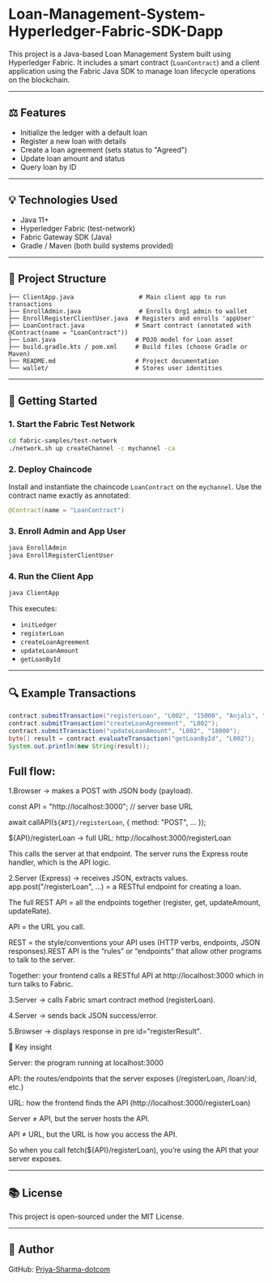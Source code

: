 # Loan-Management-System-Hyperledger-Fabric-SDK-Dapp

This project is a Java-based Loan Management System built using Hyperledger Fabric. It includes a smart contract (`LoanContract`) and a client application using the Fabric Java SDK to manage loan lifecycle operations on the blockchain.

---

## ⚖️ Features

* Initialize the ledger with a default loan
* Register a new loan with details
* Create a loan agreement (sets status to "Agreed")
* Update loan amount and status
* Query loan by ID

---

## 💡 Technologies Used

* Java 11+
* Hyperledger Fabric (test-network)
* Fabric Gateway SDK (Java)
* Gradle / Maven (both build systems provided)

---

## 📁 Project Structure

```
├── ClientApp.java                  # Main client app to run transactions
├── EnrollAdmin.java                # Enrolls Org1 admin to wallet
├── EnrollRegisterClientUser.java  # Registers and enrolls 'appUser'
├── LoanContract.java              # Smart contract (annotated with @Contract(name = "LoanContract"))
├── Loan.java                      # POJO model for Loan asset
├── build.gradle.kts / pom.xml     # Build files (choose Gradle or Maven)
├── README.md                      # Project documentation
└── wallet/                        # Stores user identities
```

---

## 🚀 Getting Started

### 1. Start the Fabric Test Network

```bash
cd fabric-samples/test-network
./network.sh up createChannel -c mychannel -ca
```

### 2. Deploy Chaincode

Install and instantiate the chaincode `LoanContract` on the `mychannel`. Use the contract name exactly as annotated:

```java
@Contract(name = "LoanContract")
```

### 3. Enroll Admin and App User

```bash
java EnrollAdmin
java EnrollRegisterClientUser
```

### 4. Run the Client App

```bash
java ClientApp
```

This executes:

* `initLedger`
* `registerLoan`
* `createLoanAgreement`
* `updateLoanAmount`
* `getLoanById`

---

## 🔍 Example Transactions

```java
contract.submitTransaction("registerLoan", "L002", "15000", "Anjali", "HDFC", "7.2");
contract.submitTransaction("createLoanAgreement", "L002");
contract.submitTransaction("updateLoanAmount", "L002", "18000");
byte[] result = contract.evaluateTransaction("getLoanById", "L002");
System.out.println(new String(result));
```

Full flow:
---

1.Browser → makes a POST with JSON body (payload).

const API = "http://localhost:3000";  // server base URL

await callAPI(`${API}/registerLoan`, { method: "POST", ... });

${API}/registerLoan → full URL: http://localhost:3000/registerLoan

This calls the server at that endpoint. The server runs the Express route handler, which is the API logic.

2.Server (Express) → receives JSON, extracts values. app.post("/registerLoan", ...) = a RESTful endpoint for creating a loan.

The full REST API = all the endpoints together (register, get, updateAmount, updateRate).

API = the URL you call.

REST = the style/conventions your API uses (HTTP verbs, endpoints, JSON responses).REST API is the “rules” or “endpoints” that allow other programs to talk to the server.

Together: your frontend calls a RESTful API at http://localhost:3000 which in turn talks to Fabric.



3.Server → calls Fabric smart contract method (registerLoan).

4.Server → sends back JSON success/error.

5.Browser → displays response in pre id="registerResult".


🔑 Key insight


Server: the program running at localhost:3000

API: the routes/endpoints that the server exposes (/registerLoan, /loan/:id, etc.)

URL: how the frontend finds the API (http://localhost:3000/registerLoan)

Server ≠ API, but the server hosts the API.

API ≠ URL, but the URL is how you access the API.

So when you call fetch(${API}/registerLoan), you’re using the API that your server exposes.

---

## 📚 License

This project is open-sourced under the MIT License.

---

## 👤 Author

GitHub: [Priya-Sharma-dotcom](https://github.com/Priya-Sharma-dotcom)


